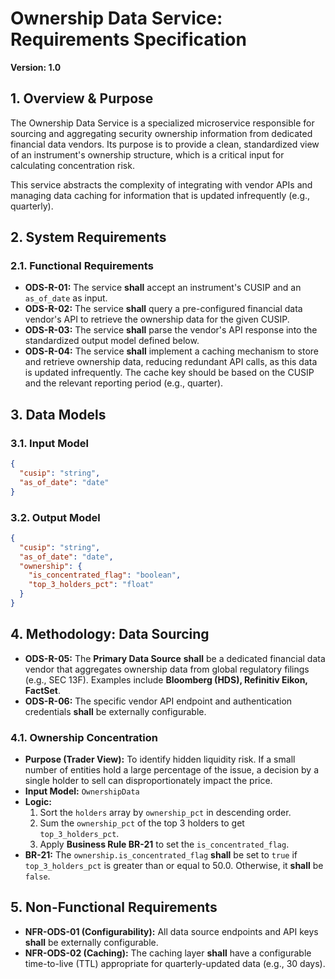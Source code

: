 # Ownership Data Service: Requirements Specification

**Version: 1.0**

## 1. Overview & Purpose
The Ownership Data Service is a specialized microservice responsible for sourcing and aggregating security ownership information from dedicated financial data vendors. Its purpose is to provide a clean, standardized view of an instrument's ownership structure, which is a critical input for calculating concentration risk.

This service abstracts the complexity of integrating with vendor APIs and managing data caching for information that is updated infrequently (e.g., quarterly).

## 2. System Requirements

### 2.1. Functional Requirements
- **ODS-R-01:** The service **shall** accept an instrument's CUSIP and an `as_of_date` as input.
- **ODS-R-02:** The service **shall** query a pre-configured financial data vendor's API to retrieve the ownership data for the given CUSIP.
- **ODS-R-03:** The service **shall** parse the vendor's API response into the standardized output model defined below.
- **ODS-R-04:** The service **shall** implement a caching mechanism to store and retrieve ownership data, reducing redundant API calls, as this data is updated infrequently. The cache key should be based on the CUSIP and the relevant reporting period (e.g., quarter).

## 3. Data Models

### 3.1. Input Model
```json
{
  "cusip": "string",
  "as_of_date": "date"
}
```

### 3.2. Output Model
```json
{
  "cusip": "string",
  "as_of_date": "date",
  "ownership": {
    "is_concentrated_flag": "boolean",
    "top_3_holders_pct": "float"
  }
}
```

## 4. Methodology: Data Sourcing
- **ODS-R-05:** The **Primary Data Source** **shall** be a dedicated financial data vendor that aggregates ownership data from global regulatory filings (e.g., SEC 13F). Examples include **Bloomberg (HDS), Refinitiv Eikon, FactSet**.
- **ODS-R-06:** The specific vendor API endpoint and authentication credentials **shall** be externally configurable.

### 4.1. Ownership Concentration
- **Purpose (Trader View):** To identify hidden liquidity risk. If a small number of entities hold a large percentage of the issue, a decision by a single holder to sell can disproportionately impact the price.
- **Input Model:** `OwnershipData`
- **Logic:**
    1. Sort the `holders` array by `ownership_pct` in descending order.
    2. Sum the `ownership_pct` of the top 3 holders to get `top_3_holders_pct`.
    3. Apply **Business Rule BR-21** to set the `is_concentrated_flag`.
- **BR-21:** The `ownership.is_concentrated_flag` **shall** be set to `true` if `top_3_holders_pct` is greater than or equal to 50.0. Otherwise, it **shall** be `false`.

## 5. Non-Functional Requirements
- **NFR-ODS-01 (Configurability):** All data source endpoints and API keys **shall** be externally configurable.
- **NFR-ODS-02 (Caching):** The caching layer **shall** have a configurable time-to-live (TTL) appropriate for quarterly-updated data (e.g., 30 days). 